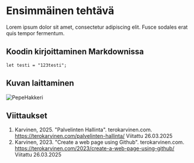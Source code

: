 # Ensimmäinen tehtävä

Lorem ipsum dolor sit amet, consectetur adipiscing elit. Fusce sodales erat quis tempor fermentum. 

## Koodin kirjoittaminen Markdownissa

    let testi = "123testi";

## Kuvan laittaminen

![PepeHakkeri](https://i.imgur.com/zabyPE5.jpeg)

## Viittaukset

1. Karvinen, 2025. "Palvelinten Hallinta". terokarvinen.com. https://terokarvinen.com/palvelinten-hallinta/ Viitattu 26.03.2025
2. Karvinen, 2023. "Create a web page using Github". terokarvinen.com. https://terokarvinen.com/2023/create-a-web-page-using-github/ Viitattu 26.03.2025
